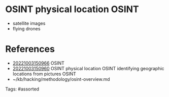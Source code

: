 # OSINT physical location OSINT
- satellite images
- flying drones

# References
- [20221003150966](/zet/20221003150966/) OSINT
- [20221003150960](/zet/20221003150960/) OSINT physical location OSINT identifying geographic locations from pictures OSINT
- ~/kb/hacking/methodology/osint-overview.md

Tags:
    #assorted

